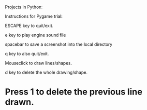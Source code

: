 Projects in Python:

Instructions for Pygame trial:

ESCAPE key to quit/exit.

e key to play engine sound file

spacebar to save a screenshot into the local directory

q key to also quit/exit.

Mouseclick to draw lines/shapes.

d key to delete the whole drawing/shape.

Press 1 to delete the previous line drawn.
==============================
